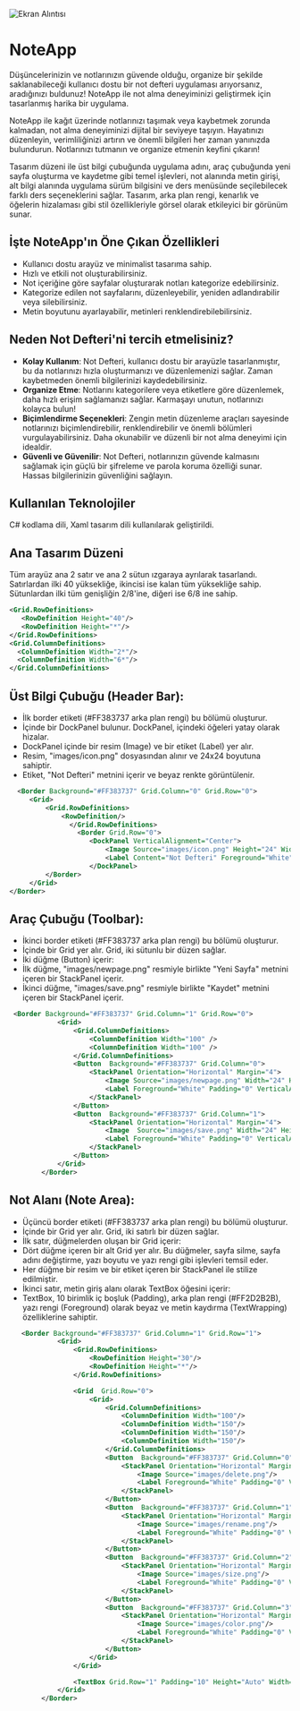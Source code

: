![Ekran Alıntısı](https://github.com/oktayagdag/NoteApp/assets/120986651/e9f7942f-c005-4d9e-b05c-5f8f33a4a35b)


# NoteApp

Düşüncelerinizin ve notlarınızın güvende olduğu, organize bir şekilde saklanabileceği kullanıcı dostu bir not defteri uygulaması arıyorsanız, aradığınızı buldunuz! NoteApp ile not alma deneyiminizi geliştirmek için tasarlanmış harika bir uygulama.

NoteApp ile kağıt üzerinde notlarınızı taşımak veya kaybetmek zorunda kalmadan, not alma deneyiminizi dijital bir seviyeye taşıyın. Hayatınızı düzenleyin, verimliliğinizi artırın ve önemli bilgileri her zaman yanınızda bulundurun. Notlarınızı tutmanın ve organize etmenin keyfini çıkarın!

Tasarım düzeni ile üst bilgi çubuğunda uygulama adını, araç çubuğunda yeni sayfa oluşturma ve kaydetme gibi temel işlevleri, not alanında metin girişi, alt bilgi alanında uygulama sürüm bilgisini ve ders menüsünde seçilebilecek farklı ders seçeneklerini sağlar. Tasarım, arka plan rengi, kenarlık ve öğelerin hizalaması gibi stil özellikleriyle görsel olarak etkileyici bir görünüm sunar.


## İşte NoteApp'ın Öne Çıkan Özellikleri

- Kullanıcı dostu arayüz ve minimalist tasarıma sahip.
- Hızlı ve etkili not oluşturabilirsiniz.
- Not içeriğine göre sayfalar oluşturarak notları kategorize edebilirsiniz.
- Kategorize edilen not sayfalarını, düzenleyebilir, yeniden adlandırabilir veya silebilirsiniz.
- Metin boyutunu ayarlayabilir, metinleri renklendirebilebilirsiniz.

## Neden Not Defteri'ni tercih etmelisiniz?
- **Kolay Kullanım**: Not Defteri, kullanıcı dostu bir arayüzle tasarlanmıştır, bu da notlarınızı hızla oluşturmanızı ve düzenlemenizi sağlar. Zaman kaybetmeden önemli bilgilerinizi kaydedebilirsiniz.
- **Organize Etme**: Notlarını kategorilere veya etiketlere göre düzenlemek, daha hızlı erişim sağlamanızı sağlar. Karmaşayı unutun, notlarınızı kolayca bulun!
- **Biçimlendirme Seçenekleri**: Zengin metin düzenleme araçları sayesinde notlarınızı biçimlendirebilir, renklendirebilir ve önemli bölümleri vurgulayabilirsiniz. Daha okunabilir ve düzenli bir not alma deneyimi için idealdir.
- **Güvenli ve Güvenilir**: Not Defteri, notlarınızın güvende kalmasını sağlamak için güçlü bir şifreleme ve parola koruma özelliği sunar. Hassas bilgilerinizin güvenliğini sağlayın.



## Kullanılan Teknolojiler
C# kodlama dili, Xaml tasarım dili kullanılarak geliştirildi.


## Ana Tasarım Düzeni
Tüm arayüz ana 2 satır ve ana 2 sütun ızgaraya ayrılarak tasarlandı.
Satırlardan ilki 40 yüksekliğe, ikincisi ise kalan tüm yüksekliğe sahip.
Sütunlardan ilki tüm genişliğin 2/8'ine, diğeri ise 6/8 ine sahip.

```xml
<Grid.RowDefinitions>
   <RowDefinition Height="40"/>
   <RowDefinition Height="*"/>
</Grid.RowDefinitions>
<Grid.ColumnDefinitions>
  <ColumnDefinition Width="2*"/>
  <ColumnDefinition Width="6*"/>
</Grid.ColumnDefinitions>
```

## Üst Bilgi Çubuğu (Header Bar):
- İlk border etiketi (#FF383737 arka plan rengi) bu bölümü oluşturur.
- İçinde bir DockPanel bulunur. DockPanel, içindeki öğeleri yatay olarak hizalar.
- DockPanel içinde bir resim (Image) ve bir etiket (Label) yer alır.
- Resim, "images/icon.png" dosyasından alınır ve 24x24 boyutuna sahiptir.
- Etiket, "Not Defteri" metnini içerir ve beyaz renkte görüntülenir.

```xml
  <Border Background="#FF383737" Grid.Column="0" Grid.Row="0">
     <Grid>
         <Grid.RowDefinitions>
             <RowDefinition/>
               </Grid.RowDefinitions>
                 <Border Grid.Row="0">
                    <DockPanel VerticalAlignment="Center">
                        <Image Source="images/icon.png" Height="24" Width="24" VerticalAlignment="Center" Margin="5,0,0,0"/>
                        <Label Content="Not Defteri" Foreground="White" Margin="5" VerticalAlignment="Center" FontSize="13" bFontWeight="Bold"/>
                    </DockPanel>
         </Border>
     </Grid>
</Border>
```
## Araç Çubuğu (Toolbar):
- İkinci border etiketi (#FF383737 arka plan rengi) bu bölümü oluşturur.
- İçinde bir Grid yer alır. Grid, iki sütunlu bir düzen sağlar.
- İki düğme (Button) içerir:
 - İlk düğme, "images/newpage.png" resmiyle birlikte "Yeni Sayfa" metnini içeren bir StackPanel içerir.
 - İkinci düğme, "images/save.png" resmiyle birlikte "Kaydet" metnini içeren bir StackPanel içerir.

```xml
 <Border Background="#FF383737" Grid.Column="1" Grid.Row="0">
            <Grid>
                <Grid.ColumnDefinitions>
                    <ColumnDefinition Width="100" />
                    <ColumnDefinition Width="100" />
                </Grid.ColumnDefinitions>
                <Button  Background="#FF383737" Grid.Column="0">
                    <StackPanel Orientation="Horizontal" Margin="4">
                        <Image Source="images/newpage.png" Width="24" Height="24"/>
                        <Label Foreground="White" Padding="0" VerticalAlignment="Center"  Margin="5" >Yeni Sayfa</Label>
                    </StackPanel>
                </Button>
                <Button  Background="#FF383737" Grid.Column="1">
                    <StackPanel Orientation="Horizontal" Margin="4">
                        <Image  Source="images/save.png" Width="24" Height="24" />
                        <Label Foreground="White" Padding="0" VerticalAlignment="Center" Margin="5">Kaydet</Label>
                    </StackPanel>
                </Button>
            </Grid>
        </Border>
```

## Not Alanı (Note Area):
- Üçüncü border etiketi (#FF383737 arka plan rengi) bu bölümü oluşturur.
- İçinde bir Grid yer alır. Grid, iki satırlı bir düzen sağlar.
- İlk satır, düğmelerden oluşan bir Grid içerir:
 - Dört düğme içeren bir alt Grid yer alır. Bu düğmeler, sayfa silme, sayfa adını değiştirme, yazı boyutu ve yazı rengi gibi işlevleri temsil eder.
 - Her düğme bir resim ve bir etiket içeren bir StackPanel ile stilize edilmiştir.
- İkinci satır, metin giriş alanı olarak TextBox öğesini içerir:
 - TextBox, 10 birimlik iç boşluk (Padding), arka plan rengi (#FF2D2B2B), yazı rengi (Foreground) olarak beyaz ve metin kaydırma (TextWrapping) özelliklerine sahiptir.

```xml
   <Border Background="#FF383737" Grid.Column="1" Grid.Row="1">
            <Grid>
                <Grid.RowDefinitions>
                    <RowDefinition Height="30"/>
                    <RowDefinition Height="*"/>
                </Grid.RowDefinitions>

                <Grid  Grid.Row="0">
                    <Grid>
                        <Grid.ColumnDefinitions>
                            <ColumnDefinition Width="100"/>
                            <ColumnDefinition Width="150"/>
                            <ColumnDefinition Width="150"/>
                            <ColumnDefinition Width="150"/>
                        </Grid.ColumnDefinitions>
                        <Button  Background="#FF383737" Grid.Column="0">
                            <StackPanel Orientation="Horizontal" Margin="4">
                                <Image Source="images/delete.png"/>
                                <Label Foreground="White" Padding="0" VerticalAlignment="Center">Sayfayı Sil</Label>
                            </StackPanel>
                        </Button>
                        <Button  Background="#FF383737" Grid.Column="1">
                            <StackPanel Orientation="Horizontal" Margin="4">
                                <Image Source="images/rename.png"/>
                                <Label Foreground="White" Padding="0" VerticalAlignment="Center">Yeniden Adlandır</Label>
                            </StackPanel>
                        </Button>
                        <Button  Background="#FF383737" Grid.Column="2">
                            <StackPanel Orientation="Horizontal" Margin="4">
                                <Image Source="images/size.png"/>
                                <Label Foreground="White" Padding="0" VerticalAlignment="Center">Yazı Boyutu</Label>
                            </StackPanel>
                        </Button>
                        <Button  Background="#FF383737" Grid.Column="3">
                            <StackPanel Orientation="Horizontal" Margin="4">
                                <Image Source="images/color.png"/>
                                <Label Foreground="White" Padding="0" VerticalAlignment="Center">Yazı Rengi</Label>
                            </StackPanel>
                        </Button>
                    </Grid>
                </Grid>

                <TextBox Grid.Row="1" Padding="10" Height="Auto" Width="Auto" Background="#FF2D2B2B" Foreground="White" TextWrapping="Wrap" AcceptsReturn="True" HorizontalAlignment="Stretch"/>
            </Grid>
        </Border>
```


